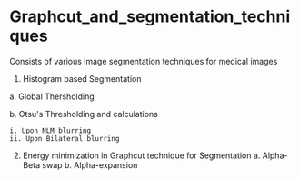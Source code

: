 # Graphcut_and_segmentation_techniques

Consists of various image segmentation techniques for medical images

1. Histogram based Segmentation

  a. Global Thersholding
 
  b. Otsu's Thresholding and calculations
  
    i. Upon NLM blurring
    ii. Upon Bilateral blurring

2. Energy minimization in Graphcut technique for Segmentation 
  a. Alpha-Beta swap 
  b. Alpha-expansion
  
  

